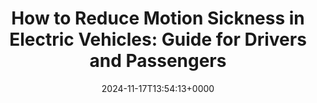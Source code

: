 ---
title: "How to Reduce Motion Sickness in Electric Vehicles: Guide for Drivers and Passengers"
description: "Electric vehicles may increase the likelihood of motion sickness than traditional cars. This post introduces the tips for both drivers and passengers to decrease motion sickness."
image: "images/post/2024/11/image-12.png"
date: "2024-11-17T13:54:13+0000"
categories: ["Tips"]
tags: ["Motion Sickness"]
type: "regular" # available types: [featured/regular]
draft: false
sitemapExclude: false
---